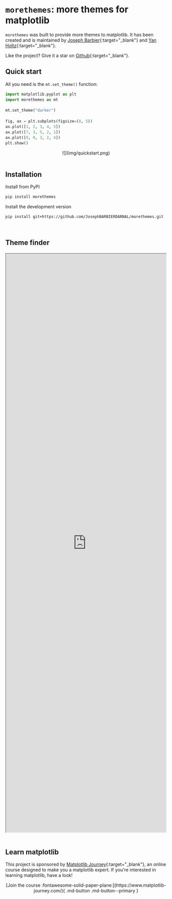 # `morethemes`: more themes for matplotlib

`morethemes` was built to provide more themes to matplotlib. It has been created and is maintained by [Joseph Barbier](https://www.barbierjoseph.com/){:target="\_blank"} and [Yan Holtz](https://www.yan-holtz.com/){:target="\_blank"}.

Like the project? Give it a star on [Github](https://github.com/JosephBARBIERDARNAL/morethemes){:target="\_blank"}.

## Quick start

All you need is the `mt.set_theme()` function:

```py
import matplotlib.pyplot as plt
import morethemes as mt

mt.set_theme("darker")

fig, ax = plt.subplots(figsize=(8, 5))
ax.plot([1, 2, 3, 4, 5])
ax.plot([7, 3, 5, 2, 1])
ax.plot([9, 0, 3, 2, 4])
plt.show()
```

<center>![](img/quickstart.png)</center>

<br>

## Installation

Install from PyPI

```bash
pip install morethemes
```

Install the development version

```bash
pip install git+https://github.com/JosephBARBIERDARNAL/morethemes.git
```

<br>

## Theme finder

<div style="width: 100%; display: flex; justify-content: center; margin-top: 20px;">
    <iframe
        title="Tool to find a color palette for a python chart"
        style="width: 120%; height: 1800px;"
        src="https://holtzy.github.io/dataviz-color-finder/"
    ></iframe>
</div>

<br>

## Learn matplotlib

This project is sponsored by [Matplotlib Journey](https://www.matplotlib-journey.com/){:target="\_blank"}, an online course designed to make you a matplotlib expert. If you're interested in learning matplotlib, have a look!

<center>[Join the course :fontawesome-solid-paper-plane:](https://www.matplotlib-journey.com/){ .md-button .md-button--primary  }</center>
